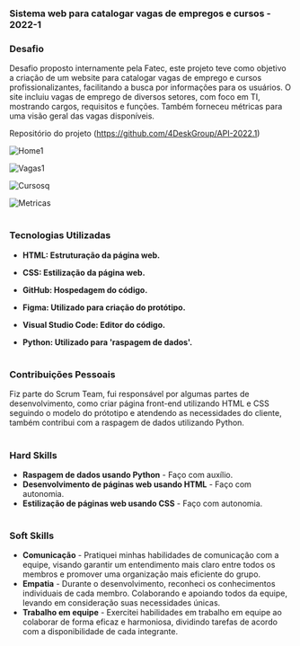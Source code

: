 ### Sistema web para catalogar vagas de empregos e cursos - 2022-1

### Desafio

Desafio proposto internamente pela Fatec, este projeto teve como objetivo a criação de um website para catalogar vagas de emprego e cursos profissionalizantes, facilitando a busca por informações para os usuários. O site incluiu vagas de emprego de diversos setores, com foco em TI, mostrando cargos, requisitos e funções. Também forneceu métricas para uma visão geral das vagas disponíveis.

Repositório do projeto (https://github.com/4DeskGroup/API-2022.1)


![Home1](https://user-images.githubusercontent.com/100849359/172060844-e01a5767-ed41-46ba-90f4-32270e1b5a77.gif)

  
![Vagas1](https://user-images.githubusercontent.com/100849359/172060856-b40b4308-8df8-4aee-bf47-a18cb58d6d8e.gif)

  
![Cursosq](https://user-images.githubusercontent.com/100849359/172060863-0a367980-76e4-49b9-b130-706e255ce7c2.gif)
 
  
![Metricas](https://user-images.githubusercontent.com/100849359/172064402-4443fe7e-b84e-432e-8308-e2925bc4a040.gif)

<h1></h1>

### Tecnologias Utilizadas
<div>
    <ul>
      <li>
        <b> HTML: Estruturação da página web.</b>  
      </li>
    </ul>
  </span>
</div>
<div>
    <ul>
      <li>
        <b> CSS: Estilização da página web.</b>  
      </li>
    </ul>
  </span>
</div>
<div>
    <ul>
      <li>
        <b> GitHub: Hospedagem do código.</b>  
      </li>
    </ul>
  </span>
</div>
<div>
    <ul>
      <li>
        <b> Figma: Utilizado para criação do  protótipo.</b>  
      </li>
    </ul>
  </span>
</div>
<div>
    <ul>
      <li>
        <b> Visual Studio Code: Editor do código.</b>  
      </li>
    </ul>
  </span>
</div>
<div>
    <ul>
      <li>
        <b> Python: Utilizado para 'raspagem de dados'.</b>  
      </li>
    </ul>
  </span>
</div>

<h1></h1>

### Contribuições Pessoais
Fiz parte do Scrum Team, fui responsável por algumas partes de desenvolvimento, como criar página front-end utilizando HTML e CSS seguindo o modelo do prótotipo e atendendo as necessidades do cliente, também contribui com a raspagem de dados utilizando Python.

<h1></h1>

### Hard Skills
<ul>
  <li><b>Raspagem de dados usando Python</b> - Faço com auxílio.</li>
  <li><b>Desenvolvimento de páginas web usando HTML</b> - Faço com autonomia.</li>
  <li><b>Estilização de páginas web usando CSS</b> - Faço com autonomia.</li>
</ul>

<h1></h1>

### Soft Skills
<ul>
  <li><b>Comunicação</b> - Pratiquei minhas habilidades de comunicação com a equipe, visando garantir um entendimento mais claro entre todos os membros e promover uma organização mais eficiente do grupo.</li>
  <li><b>Empatia</b> - Durante o desenvolvimento, reconheci os conhecimentos individuais de cada membro. Colaborando e apoiando todos da equipe, levando em consideração suas necessidades únicas.</li>
  <li><b>Trabalho em equipe</b> - Exercitei habilidades em trabalho em equipe ao colaborar de forma eficaz e harmoniosa, dividindo tarefas de acordo com a disponibilidade de cada integrante.</li>
</ul>
